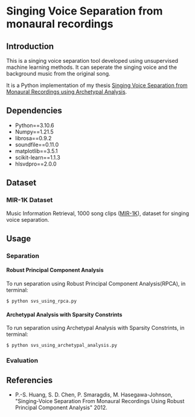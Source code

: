 # Singing Voice Separation from monaural recordings

## Introduction

This is a singing voice separation tool developed using unsupervised machine learning methods. It can seperate the singing voice and the background music from the original song. 

It is a Python implementation of my thesis [Singing Voice Separation from Monaural Recordings
using Archetypal Analysis](https://pergamos.lib.uoa.gr/uoa/dl/object/3242634/file.pdf).

## Dependencies

* Python==3.10.6
* Numpy==1.21.5
* librosa==0.9.2
* soundfile==0.11.0
* matplotlib==3.5.1
* scikit-learn==1.1.3
* hlsvdpro==2.0.0

## Dataset

### MIR-1K Dataset

Music Information Retrieval, 1000 song clips ([MIR-1K](https://sites.google.com/site/unvoicedsoundseparation/mir-1k)), dataset for singing voice separation.

## Usage

### Separation

#### Robust Principal Component Analysis
To run separation using Robust Principal Component Analysis(RPCA), in terminal:

```
$ python svs_using_rpca.py
```

#### Archetypal Analysis with Sparsity Constrints
To run separation using Archetypal Analysis with Sparsity Constrints, in terminal:

```
$ python svs_using_archetypal_analysis.py
```

### Evaluation

## Referencies

* P.-S. Huang, S. D. Chen, P. Smaragdis, M. Hasegawa-Johnson, "Singing-Voice Separation From 
Monaural Recordings Using Robust Principal Component Analysis" 2012.

